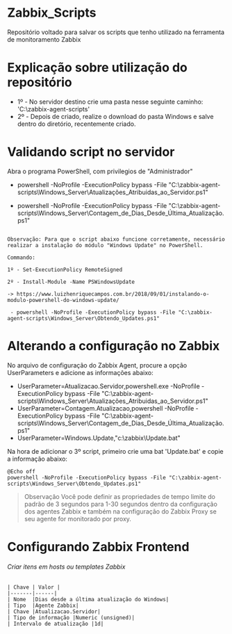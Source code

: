 # Zabbix_Scripts
 
Repositório voltado para salvar os scripts que tenho utilizado na ferramenta de monitoramento Zabbix

# Explicação sobre utilização do repositório

- 1º -  No servidor destino crie uma pasta nesse seguinte caminho: 'C:\zabbix-agent-scripts\'
- 2º -  Depois de criado, realize o download do pasta Windows e salve dentro do diretório, recentemente criado.

# Validando script no servidor

Abra o programa PowerShell, com privilegios de "Administrador"

 - powershell -NoProfile -ExecutionPolicy bypass -File "C:\zabbix-agent-scripts\Windows_Server\Atualizações_Atribuidas_ao_Servidor.ps1"
 
 - powershell -NoProfile -ExecutionPolicy bypass -File "C:\zabbix-agent-scripts\Windows_Server\Contagem_de_Dias_Desde_Última_Atualização.ps1"

~~~

Observação: Para que o script abaixo funcione corretamente, necessário realizar a instalação do módulo "Windows Update" no PowerShell.

Commando: 

1º - Set-ExecutionPolicy RemoteSigned

2º - Install-Module -Name PSWindowsUpdate

-> https://www.luizhenriquecampos.com.br/2018/09/01/instalando-o-modulo-powershell-do-windows-update/

 - powershell -NoProfile -ExecutionPolicy bypass -File "C:\zabbix-agent-scripts\Windows_Server\Obtendo_Updates.ps1"

 ~~~

# Alterando a configuração no Zabbix

No arquivo de configuração do Zabbix Agent, procure a opção UserParameters e adicione as informações abaixo:

- UserParameter=Atualizacao.Servidor,powershell.exe -NoProfile -ExecutionPolicy bypass -File "C:\zabbix-agent-scripts\Windows_Server\Atualizações_Atribuidas_ao_Servidor.ps1"
- UserParameter=Contagem.Atualizacao,powershell -NoProfile -ExecutionPolicy bypass -File "C:\zabbix-agent-scripts\Windows_Server\Contagem_de_Dias_Desde_Última_Atualização.ps1"
- UserParameter=Windows.Update,"c:\zabbix\Update.bat"


Na hora de adicionar o 3º script, primeiro crie uma bat 'Update.bat' e copie a informação abaixo: 

```
@Echo off	
powershell -NoProfile -ExecutionPolicy bypass -File "C:\zabbix-agent-scripts\Windows_Server\Obtendo_Updates.ps1"
```

> Observação
Você pode definir as propriedades de tempo limite do padrão de 3 segundos para 1-30 segundos dentro da configuração dos agentes Zabbix e também na configuração do Zabbix Proxy se seu agente for monitorado por proxy.


# Configurando Zabbix Frontend

###### Criar itens em hosts ou templates Zabbix


    | Chave | Valor |
    |-------|------|
    | Nome  |Dias desde a última atualização do Windows|
    | Tipo  |Agente Zabbix|
    | Chave |Atualizacao.Servidor|
    | Tipo de informação |Numeric (unsigned)|
    | Intervalo de atualização |1d|